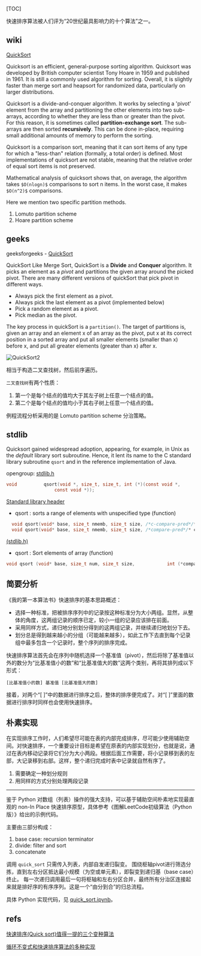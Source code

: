 [TOC]

快速排序算法被人们评为“20世纪最具影响力的十个算法”之一。

## wiki

[QuickSort](https://en.wikipedia.org/wiki/Quicksort)

Quicksort is an efficient, general-purpose sorting algorithm. Quicksort was developed by British computer scientist Tony Hoare in 1959 and published in 1961. It is still a commonly used algorithm for sorting. Overall, it is slightly faster than merge sort and heapsort for randomized data, particularly on larger distributions.

Quicksort is a divide-and-conquer algorithm. It works by selecting a 'pivot' element from the array and partitioning the other elements into two sub-arrays, according to whether they are less than or greater than the pivot. For this reason, it is sometimes called **partition-exchange sort**. The sub-arrays are then sorted **recursively**. This can be done in-place, requiring small additional amounts of memory to perform the sorting.

Quicksort is a comparison sort, meaning that it can sort items of any type for which a "less-than" relation (formally, a total order) is defined. Most implementations of quicksort are not stable, meaning that the relative order of equal sort items is not preserved.

Mathematical analysis of quicksort shows that, on average, the algorithm takes `$O(nlogn)$` comparisons to sort n items. In the worst case, it makes `$O(n^2)$` comparisons.

Here we mention two specific partition methods.

1. Lomuto partition scheme
2. Hoare partition scheme

## geeks

geeksforgeeks - [QuickSort](https://www.geeksforgeeks.org/quick-sort/)

QuickSort Like Merge Sort, QuickSort is a **Divide** and **Conquer** algorithm. It picks an element as a *pivot* and partitions the given array around the picked pivot. There are many different versions of quickSort that pick pivot in different ways.

- Always pick the first element as a pivot.
- Always pick the last element as a pivot (implemented below)
- Pick a random element as a pivot.
- Pick median as the pivot.

The key process in quickSort is a `partition()`. The target of partitions is, given an array and an element x of an array as the pivot, put x at its correct position in a sorted array and put all smaller elements (smaller than x) before x, and put all greater elements (greater than x) after x.

![QuickSort2](https://www.geeksforgeeks.org/wp-content/uploads/gq/2014/01/QuickSort2.png)

相当于构造二叉查找树，然后前序遍历。

`二叉查找树`有两个性质：

1. 第一个是每个结点的值均大于其左子树上任意一个结点的值。
2. 第二个是每个结点的值均小于其右子树上任意一个结点的值。

例程流程分析采用的是 Lomuto partition scheme 分治策略。

## stdlib

Quicksort gained widespread adoption, appearing, for example, in Unix as the *default* library sort subroutine. Hence, it lent its name to the C standard library subroutine `qsort` and in the reference implementation of Java.

opengroup: [stdlib.h](https://pubs.opengroup.org/onlinepubs/009695399/basedefs/stdlib.h.html)

```C
void          qsort(void *, size_t, size_t, int (*)(const void *,
                  const void *));
```


[Standard library header <cstdlib>](https://en.cppreference.com/w/cpp/header/cstdlib)

- qsort : sorts a range of elements with unspecified type
(function)

```C
  void qsort(void* base, size_t nmemb, size_t size, /*c-compare-pred*/* compar);
  void qsort(void* base, size_t nmemb, size_t size, /*compare-pred*/* compar);
```

[<cstdlib> (stdlib.h)](https://cplusplus.com/reference/cstdlib/)

- qsort : Sort elements of array (function)

```C
void qsort (void* base, size_t num, size_t size,            int (*compar)(const void*,const void*));
```

## 简要分析

《我的第一本算法书》快速排序的基本思路概述：

- 选择一种标准，把被排序序列中的记录按这种标准分为大小两组。显然，从整体的角度，这两组记录的顺序已定，较小一组的记录应该排在前面。
- 采用同样方式，递归地分别划分得到的这两组记录，并继续递归地划分下去。
- 划分总是得到越来越小的分组（可能越来越多），如此工作下去直到每个记录组中最多包含一个记录时，整个序列的排序完成。

快速排序算法首先会在序列中随机选择一个基准值（pivot），然后将除了基准值以外的数分为“比基准值小的数”和“比基准值大的数”这两个类别，再将其排列成以下形式：

```
[比基准值小的数] 基准值 [比基准值大的数]
```

接着，对两个“[ ]”中的数据进行排序之后，整体的排序便完成了。对“[ ]”里面的数据进行排序时同样也会使用快速排序。

## 朴素实现

在实现排序工作时，人们希望尽可能在表的内部完成排序，尽可能少使用辅助空间。对快速排序，一个重要设计目标是希望在原表的内部实现划分，也就是说，通过在表内移动记录将它们分为大小两段。根据后面工作需要，将小记录移到表的左部，大记录移到右部。这样，整个递归完成时表中记录就自然有序了。

1. 需要确定一种划分规则
2. 用同样的方式分别处理两段记录

---

鉴于 Python 对数组（列表）操作的强大支持，可以基于辅助空间朴素地实现最直观的 non-In Place 快速排序原型，具体参考《图解LeetCode初级算法（Python版）》给出的示例代码。

主要由三部分构成：

1. base case: recursion terminator
2. divide: filter and sort
3. concatenate

调用 `quick_sort` 只需传入列表，内部自发递归裂变。
围绕枢轴pivot进行筛选分拣，直到左右分区抵达最小规模（为空或单元素），即裂变到递归基（base case）终止。
每一次递归调用最后一句将枢轴和左右分区合并，最终所有分治区连接起来就是排好序的有序序列。这是一个“由分到合”的归总流程。

具体 Python 实现代码，见 [quick_sort.ipynb](./quick_sort.ipynb)。

## refs

[快速排序(Quick sort)值得一提的三个变种算法](https://www.cnblogs.com/clive/archive/2009/08/13/three_variants_of_quicksort.html)

[循环不变式和快速排序算法的多种实现](https://zhuanlan.zhihu.com/p/33075895)
